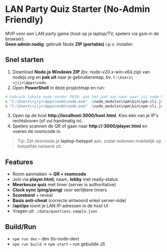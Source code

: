 # LAN Party Quiz Starter (No-Admin Friendly)

MVP voor een LAN party game (host op je laptop/TV, spelers via gsm in de browser).  
**Geen admin nodig**: gebruik Node **ZIP (portable)** i.p.v. installer.

## Snel starten
1) Download **Node.js Windows ZIP** (bv. node-v20.x-win-x64.zip) van nodejs.org en **pak uit** naar je gebruikersmap, bv. `C:\Users\<jij>\Apps\node`.
2) Open **PowerShell** in deze projectmap en run:
```ps1
# Gebruik lokale node zonder PATH: pas het pad aan naar waar jij node hebt uitgepakt
& "C:\Users\<jij>\Apps\node\node.exe" .\node_modules\npm\bin\npm-cli.js install
& "C:\Users\<jij>\Apps\node\node.exe" .\node_modules\npm\bin\npm-cli.js run dev
```
3) Open op de host **http://localhost:3000/host.html**. Kies één van je IP's rechtsboven (of vul handmatig in).  
4) Spelers scannen de QR of gaan naar **http://<geselecteerde-IP>:3000/player.html** en voeren de roomcode in.

> Tip: Zet desnoods je **laptop-hotspot** aan, zodat iedereen makkelijk op hetzelfde netwerk zit.

## Features
- Room aanmaken → **QR + roomcode**
- Join via **player.html**, naam, **lobby** met ready-status
- **Meerkeuze quiz** met timer (server is authoritative)
- **Clock sync (ping/pong)** voor eerlijkere timers
- **Scorebord** + reveal
- **Basis anti-cheat** (correcte antwoord enkel server-side)
- **/api/ips** toont je LAN IP-adressen in de host UI
- Vragen uit `./data/questions.sample.json`

## Build/Run
- `npm run dev` – dev (ts-node-dev)
- `npm run build` → `npm start` – run gebuilde JS

